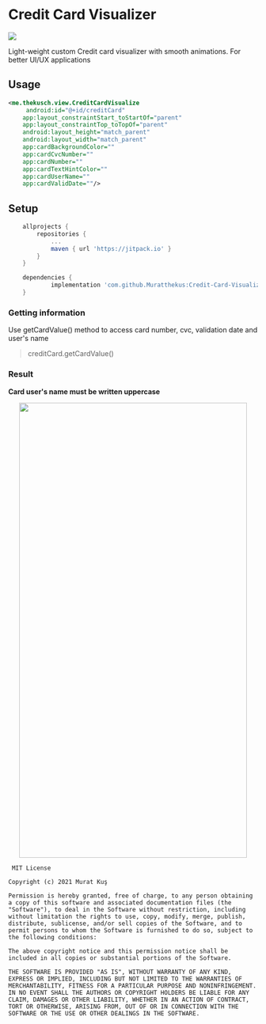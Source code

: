 # Credit Card Visualizer

[![](https://jitpack.io/v/Muratthekus/Credit-Card-Visualizer.svg)](https://jitpack.io/#Muratthekus/Credit-Card-Visualizer)

Light-weight custom Credit card visualizer with smooth animations. For better UI/UX applications

## Usage

```xml
<me.thekusch.view.CreditCardVisualize
     android:id="@+id/creditCard"
    app:layout_constraintStart_toStartOf="parent"
    app:layout_constraintTop_toTopOf="parent"
    android:layout_height="match_parent"
    android:layout_width="match_parent"
    app:cardBackgroundColor=""
    app:cardCvcNumber=""
    app:cardNumber=""
    app:cardTextHintColor=""
    app:cardUserName=""
    app:cardValidDate=""/>

```


## Setup

```gradle
	allprojects {
		repositories {
			...
			maven { url 'https://jitpack.io' }
		}
	}

	dependencies {
	        implementation 'com.github.Muratthekus:Credit-Card-Visualizer:v1.0'
	}

```

### Getting information

Use getCardValue() method to access card number, cvc, validation date and user's name
 > creditCard.getCardValue()

### Result
**Card user's name must be written uppercase**

<p align="center">
  <img width="460" height="920" src="https://user-images.githubusercontent.com/45212967/104377349-6f12d700-5537-11eb-9f83-b22bbf28bf7f.gif">
</p>

```
 MIT License

Copyright (c) 2021 Murat Kuş

Permission is hereby granted, free of charge, to any person obtaining a copy of this software and associated documentation files (the "Software"), to deal in the Software without restriction, including without limitation the rights to use, copy, modify, merge, publish, distribute, sublicense, and/or sell copies of the Software, and to permit persons to whom the Software is furnished to do so, subject to the following conditions:

The above copyright notice and this permission notice shall be included in all copies or substantial portions of the Software.

THE SOFTWARE IS PROVIDED "AS IS", WITHOUT WARRANTY OF ANY KIND, EXPRESS OR IMPLIED, INCLUDING BUT NOT LIMITED TO THE WARRANTIES OF MERCHANTABILITY, FITNESS FOR A PARTICULAR PURPOSE AND NONINFRINGEMENT. IN NO EVENT SHALL THE AUTHORS OR COPYRIGHT HOLDERS BE LIABLE FOR ANY CLAIM, DAMAGES OR OTHER LIABILITY, WHETHER IN AN ACTION OF CONTRACT, TORT OR OTHERWISE, ARISING FROM, OUT OF OR IN CONNECTION WITH THE SOFTWARE OR THE USE OR OTHER DEALINGS IN THE SOFTWARE.
```
